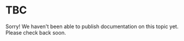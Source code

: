 # TBC

Sorry! We haven't been able to publish documentation on this topic yet. Please check back soon.
